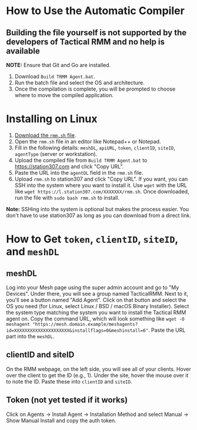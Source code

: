 # How to Use the Automatic Compiler
## **Building the file yourself is not supported by the developers of Tactical RMM and no help is available**

**NOTE:** Ensure that Git and Go are installed.

1. Download `Build TRMM Agent.bat`.
2. Run the batch file and select the OS and architecture.
3. Once the compilation is complete, you will be prompted to choose where to move the compiled application.

# Installing on Linux

1. [Download the `rmm.sh` file](Linux/rmm.sh).
2. Open the `rmm.sh` file in an editor like Notepad++ or Notepad.
3. Fill in the following details: `meshDL`, `apiURL`, `token`, `clientID`, `siteID`, `agentType` (server or workstation).
4. Upload the compiled file from `Build TRMM Agent.bat` to https://station307.com and click "Copy URL".
5. Paste the URL into the `agentDL` field in the `rmm.sh` file.
6. Upload `rmm.sh` to station307 and click "Copy URL". If you want, you can SSH into the system where you want to install it. Use `wget` with the URL like `wget https://l.station307.com/XXXXXXX/rmm.sh`. Once downloaded, run the file with `sudo bash rmm.sh` to install.

**Note:** SSHing into the system is optional but makes the process easier. You don't have to use station307 as long as you can download from a direct link.

# How to Get `token`, `clientID`, `siteID`, and `meshDL`

## meshDL
Log into your Mesh page using the super admin account and go to "My Devices". Under there, you will see a group named TacticalRMM. Next to it, you'll see a button named "Add Agent". Click on that button and select the OS you need (for Linux, select Linux / BSD / macOS Binary Installer). Select the system type matching the system you want to install the Tactical RMM agent on. Copy the command URL, which will look something like `wget -O meshagent "https://mesh.domain.example/meshagents?id=XXXXXXXXXXXXXXXXXXXXX&installflags=0&meshinstall=6"`. Paste the URL part into the `meshDL`.

## clientID and siteID
On the RMM webpage, on the left side, you will see all of your clients. Hover over the client to get the ID (e.g., 1). Under the site, hover the mouse over it to note the ID. Paste these into `clientID` and `siteID`.

## Token (not yet tested if it works)
Click on Agents -> Install Agent -> Installation Method and select Manual -> Show Manual Install and copy the auth token.